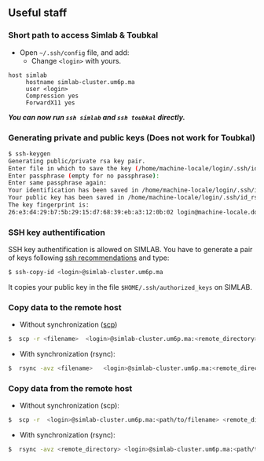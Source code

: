 ## Useful staff

### Short path to access Simlab & Toubkal
- Open `~/.ssh/config` file, and add:
	- Change `<login>` with yours.
```shell
host simlab
     hostname simlab-cluster.um6p.ma
     user <login>
     Compression yes
     ForwardX11 yes
```
***You can now run `ssh simlab` and `ssh toubkal` directly.***

### Generating private and public keys (Does not work for Toubkal)<a name="gen"></a>

```sh
$ ssh-keygen
Generating public/private rsa key pair.
Enter file in which to save the key (/home/machine-locale/login/.ssh/id_rsa):
Enter passphrase (empty for no passphrase):
Enter same passphrase again:
Your identification has been saved in /home/machine-locale/login/.ssh/id_rsa.
Your public key has been saved in /home/machine-locale/login/.ssh/id_rsa.pub.
The key fingerprint is:
26:e3:d4:29:b7:5b:29:15:d7:68:39:eb:a3:12:0b:02 login@machine-locale.domaine.fr
```
### SSH key authentification <a name="sshkey"></a>

SSH key authentification is allowed on SIMLAB. You have to generate a pair of keys following [ssh recommendations](https://github.com/HPC-Simlab/Tutorials/blob/master/ALL/B_Computing_environment/ssh_recommandation.md) and type:
```sh
$ ssh-copy-id <login>@simlab-cluster.um6p.ma
```
It copies your public key in the file `$HOME/.ssh/authorized_keys` on SIMLAB.

### Copy data to the remote host <a name="copytoremote"></a> 

- Without synchronization ([scp](https://en.wikipedia.org/wiki/Secure_copy_prot<filename>ocol))

```sh
$  scp -r <filename>  <login>@simlab-cluster.um6p.ma:<remote_directory>
```
- With synchronization (rsync):
```sh
$  rsync -avz <filename>   <login>@simlab-cluster.um6p.ma:<remote_directory> 
```

 ### Copy data from the remote host <a name="copytohost"></a> 

- Without synchronization (scp):

```sh
$  scp -r  <login>@simlab-cluster.um6p.ma:<path/to/filename> <remote_directory>
```

- With synchronization (rsync):
 
```sh
$  rsync -avz <remote_directory> <login>@simlab-cluster.um6p.ma:<path/to/filename>
```
